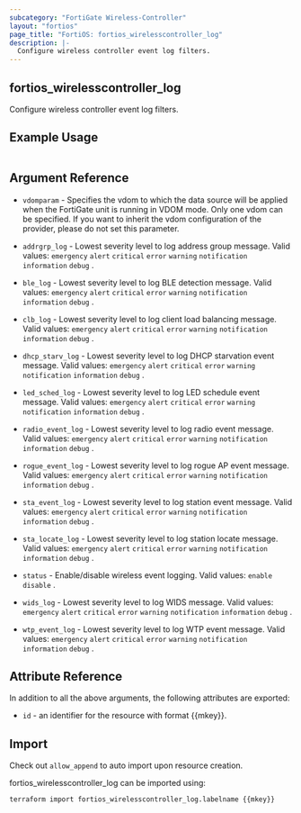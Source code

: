 ```yaml
---
subcategory: "FortiGate Wireless-Controller"
layout: "fortios"
page_title: "FortiOS: fortios_wirelesscontroller_log"
description: |-
  Configure wireless controller event log filters.
---
```


## fortios_wirelesscontroller_log
Configure wireless controller event log filters.

## Example Usage

```hcl

```

## Argument Reference
* `vdomparam` - Specifies the vdom to which the data source will be applied when the FortiGate unit is running in VDOM mode. Only one vdom can be specified. If you want to inherit the vdom configuration of the provider, please do not set this parameter.

* `addrgrp_log` - Lowest severity level to log address group message. Valid values: `emergency` `alert` `critical` `error` `warning` `notification` `information` `debug` .
* `ble_log` - Lowest severity level to log BLE detection message. Valid values: `emergency` `alert` `critical` `error` `warning` `notification` `information` `debug` .
* `clb_log` - Lowest severity level to log client load balancing message. Valid values: `emergency` `alert` `critical` `error` `warning` `notification` `information` `debug` .
* `dhcp_starv_log` - Lowest severity level to log DHCP starvation event message. Valid values: `emergency` `alert` `critical` `error` `warning` `notification` `information` `debug` .
* `led_sched_log` - Lowest severity level to log LED schedule event message. Valid values: `emergency` `alert` `critical` `error` `warning` `notification` `information` `debug` .
* `radio_event_log` - Lowest severity level to log radio event message. Valid values: `emergency` `alert` `critical` `error` `warning` `notification` `information` `debug` .
* `rogue_event_log` - Lowest severity level to log rogue AP event message. Valid values: `emergency` `alert` `critical` `error` `warning` `notification` `information` `debug` .
* `sta_event_log` - Lowest severity level to log station event message. Valid values: `emergency` `alert` `critical` `error` `warning` `notification` `information` `debug` .
* `sta_locate_log` - Lowest severity level to log station locate message. Valid values: `emergency` `alert` `critical` `error` `warning` `notification` `information` `debug` .
* `status` - Enable/disable wireless event logging. Valid values: `enable` `disable` .
* `wids_log` - Lowest severity level to log WIDS message. Valid values: `emergency` `alert` `critical` `error` `warning` `notification` `information` `debug` .
* `wtp_event_log` - Lowest severity level to log WTP event message. Valid values: `emergency` `alert` `critical` `error` `warning` `notification` `information` `debug` .

## Attribute Reference

In addition to all the above arguments, the following attributes are exported:
* `id` - an identifier for the resource with format {{mkey}}.

## Import

Check out `allow_append` to auto import upon resource creation.

fortios_wirelesscontroller_log can be imported using:
```sh
terraform import fortios_wirelesscontroller_log.labelname {{mkey}}
```
